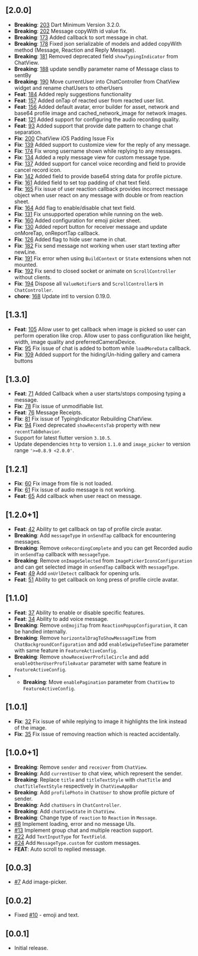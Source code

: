 ## [2.0.0]

* **Breaking**: [203](https://github.com/SimformSolutionsPvtLtd/flutter_chatview/pull/203) Dart 
  Minimum Version 3.2.0.
* **Breaking**: [202](https://github.com/SimformSolutionsPvtLtd/flutter_chatview/pull/202) 
  Message copyWith id value fix.
* **Breaking**: [173](https://github.com/SimformSolutionsPvtLtd/flutter_chatview/pull/173) Added
  callback to sort message in chat.
* **Breaking**: [178](https://github.com/SimformSolutionsPvtLtd/flutter_chatview/pull/178) Fixed
  json serializable of models and added copyWith method (Message, Reaction and Reply Message).
* **Breaking**: [181](https://github.com/SimformSolutionsPvtLtd/flutter_chatview/pull/181) Removed
  deprecated field `showTypingIndicator` from ChatView.
* **Breaking**: [188](https://github.com/SimformSolutionsPvtLtd/flutter_chatview/pull/188) update
  sendBy parameter name of Message class to sentBy
* **Breaking**: [190](https://github.com/SimformSolutionsPvtLtd/flutter_chatview/pull/190) Move
  currentUser into ChatController from ChatView widget and rename chatUsers to otherUsers
* **Feat**: [184](https://github.com/SimformSolutionsPvtLtd/flutter_chatview/pull/184) Added reply
  suggestions functionality
* **Feat**: [157](https://github.com/SimformSolutionsPvtLtd/flutter_chatview/pull/157) Added onTap
  of reacted user from reacted user list.
* **Feat**: [156](https://github.com/SimformSolutionsPvtLtd/flutter_chatview/pull/156) Added
  default avatar, error builder for asset, network and base64 profile image and
  cached_network_image for network images.
* **Feat**: [121](https://github.com/SimformSolutionsPvtLtd/flutter_chatview/pull/121) Added support
  for configuring the audio recording quality.
* **Feat**: [93](https://github.com/SimformSolutionsPvtLtd/flutter_chatview/issues/93) Added support
  that provide date pattern to change chat separation.
* **Fix**: [200](https://github.com/SimformSolutionsPvtLtd/flutter_chatview/pull/200) ChatView 
  iOS Padding Issue Fix
* **Fix**: [139](https://github.com/SimformSolutionsPvtLtd/flutter_chatview/issues/139) Added
  support to customize view for the reply of any message.
* **Fix**: [174](https://github.com/SimformSolutionsPvtLtd/flutter_chatview/issues/174) Fix wrong
  username shown while replying to any messages.
* **Fix**: [134](https://github.com/SimformSolutionsPvtLtd/flutter_chatview/issues/134) Added a
  reply message view for custom message type.
* **Fix**: [137](https://github.com/SimformSolutionsPvtLtd/flutter_chatview/issues/137) Added
  support for cancel voice recording and field to provide cancel record icon.
* **Fix**: [142](https://github.com/SimformSolutionsPvtLtd/flutter_chatview/issues/142) Added field
  to provide base64 string data for profile picture.
* **Fix**: [161](https://github.com/SimformSolutionsPvtLtd/flutter_chatview/pull/161) Added field
  to set top padding of chat text field.
* **Fix**: [165](https://github.com/SimformSolutionsPvtLtd/flutter_chatview/issues/165) Fix issue of
  user reaction callback provides incorrect message object when user react on any message with
  double or from reaction sheet.
* **Fix**: [164](https://github.com/SimformSolutionsPvtLtd/flutter_chatview/issues/164) Add flag to
  enable/disable chat text field.
* **Fix**: [131](https://github.com/SimformSolutionsPvtLtd/flutter_chatview/issues/131) Fix
  unsupported operation while running on the web.
* **Fix**: [160](https://github.com/SimformSolutionsPvtLtd/flutter_chatview/pull/160) Added
  configuration for emoji picker sheet.
* **Fix**: [130](https://github.com/SimformSolutionsPvtLtd/flutter_chatview/issues/130) Added report
  button for receiver message and update onMoreTap, onReportTap callback.
* **Fix**: [126](https://github.com/SimformSolutionsPvtLtd/flutter_chatview/issues/126) Added flag
  to hide user name in chat.
* **Fix**: [182](https://github.com/SimformSolutionsPvtLtd/flutter_chatview/issues/182) Fix
  send message not working when user start texting after newLine.
* **Fix**: [191](https://github.com/SimformSolutionsPvtLtd/flutter_chatview/pull/191) Fix
  error when using `BuildContext` or `State` extensions when not mounted.
* **Fix**: [192](https://github.com/SimformSolutionsPvtLtd/flutter_chatview/pull/192) Fix
  send to closed socket or animate on `ScrollController` without clients.
* **Fix**: [194](https://github.com/SimformSolutionsPvtLtd/flutter_chatview/pull/194) Dispose
  all `ValueNotifier`s and `ScrollController`s in `ChatController`.
* **chore**: [168](https://github.com/SimformSolutionsPvtLtd/flutter_chatview/pull/168) Update 
  intl to version 0.19.0.

## [1.3.1]

* **Feat**: [105](https://github.com/SimformSolutionsPvtLtd/flutter_chatview/pull/105) Allow user
  to get callback when image is picked so user can perform operation like crop. Allow user to pass
  configuration like height, width, image quality and preferredCameraDevice.
* **Fix**: [95](https://github.com/SimformSolutionsPvtLtd/flutter_chatview/issues/95) Fix issue of
  chat is added to bottom while `loadMoreData` callback.
* **Fix**: [109](https://github.com/SimformSolutionsPvtLtd/flutter_chatview/issues/109) Added
  support for the hiding/Un-hiding gallery and camera buttons

## [1.3.0]

* **Feat**: [71](https://github.com/SimformSolutionsPvtLtd/flutter_chatview/pull/71) Added Callback
  when a user starts/stops composing typing a message.
* **Fix**: [78](https://github.com/SimformSolutionsPvtLtd/flutter_chatview/pull/78) Fix issue of
  unmodifiable list.
* **Feat**: [76](https://github.com/SimformSolutionsPvtLtd/flutter_chatview/pull/76) Message
  Receipts.
* **Fix**: [81](https://github.com/SimformSolutionsPvtLtd/flutter_chatview/pull/81) Fix issue of
  TypingIndicator Rebuilding ChatView.
* **Fix**: [94](https://github.com/SimformSolutionsPvtLtd/flutter_chatview/pull/94) Fixed deprecated
  `showRecentsTab` property with new `recentTabBehavior`.
* Support for latest flutter version `3.10.5`.
* Update dependencies `http` to version `1.1.0` and `image_picker` to version
  range `'>=0.8.9 <2.0.0'`.

## [1.2.1]

* **Fix**: [60](https://github.com/SimformSolutionsPvtLtd/flutter_chatview/issues/60) Fix image from
  file is not loaded.
* **Fix**: [61](https://github.com/SimformSolutionsPvtLtd/flutter_chatview/issues/61) Fix issue of
  audio message is not working.
* **Feat**: [65](https://github.com/SimformSolutionsPvtLtd/flutter_chatview/issues/65) Add callback
  when user react on message.

## [1.2.0+1]

* **Feat**: [42](https://github.com/SimformSolutionsPvtLtd/flutter_chatview/issues/42) Ability to
  get callback on tap of profile circle avatar.
* **Breaking**: Add `messageType` in `onSendTap` callback for encountering messages.
* **Breaking**: Remove `onRecordingComplete` and you can get Recorded audio in `onSendTap` callback
  with `messageType`.
* **Breaking**: Remove `onImageSelected` from `ImagePickerIconsConfiguration` and can get selected
  image in `onSendTap` callback with `messageType`.
* **Feat**: [49](https://github.com/SimformSolutionsPvtLtd/flutter_chatview/issues/49)
  Add `onUrlDetect`
  callback for opening urls.
* **Feat**: [51](https://github.com/SimformSolutionsPvtLtd/flutter_chatview/issues/51) Ability to
  get callback on long press of profile circle avatar.

## [1.1.0]

* **Feat**: [37](https://github.com/SimformSolutionsPvtLtd/flutter_chatview/issues/37) Ability to
  enable or disable specific features.
* **Feat**: [34](https://github.com/SimformSolutionsPvtLtd/flutter_chatview/issues/34) Ability to
  add voice message.
* **Breaking**: Remove `onEmojiTap` from `ReactionPopupConfiguration`, it can be handled internally.
* **Breaking**: Remove `horizontalDragToShowMessageTime` from `ChatBackgroundConfiguration` and
  add `enableSwipeToSeeTime` parameter with same feature in `FeatureActiveConfig`.
* **Breaking**: Remove `showReceiverProfileCircle` and add `enableOtherUserProfileAvatar` parameter
  with same feature in `FeatureActiveConfig`.
*
    * **Breaking**: Move `enablePagination` parameter from `ChatView` to `FeatureActiveConfig`.

## [1.0.1]

* **Fix**: [32](https://github.com/SimformSolutionsPvtLtd/flutter_chatview/issues/32) Fix issue of
  while replying to image it highlights the link instead of the image.
* **Fix**: [35](https://github.com/SimformSolutionsPvtLtd/flutter_chatview/issues/35) Fix issue of
  removing reaction which is reacted accidentally.

## [1.0.0+1]

* **Breaking**: Remove `sender` and `receiver` from `ChatView`.
* **Breaking**: Add `currentUser` to chat view, which represent the sender.
* **Breaking**: Replace `title` and `titleTextStyle` with `chatTitle` and `chatTitleTextStyle`
  respectively in `ChatViewAppBar`
* **Breaking**: Add `profilePhoto` in `ChatUser` to show profile picture of sender.
* **Breaking**: Add `chatUsers` in `ChatController`.
* **Breaking**: Add `chatViewState` in `ChatView`.
* **Breaking**: Change type of `reaction` to `Reaction` in `Message`.
* [#8](https://github.com/SimformSolutionsPvtLtd/flutter_chatview/issues/8) Implement loading, error
  and no message UIs.
* [#13](https://github.com/SimformSolutionsPvtLtd/flutter_chatview/issues/13) Implement group chat
  and multiple reaction support.
* [#22](https://github.com/SimformSolutionsPvtLtd/flutter_chatview/issues/22) Add `TextInputType`
  for `TextField`.
* [#24](https://github.com/SimformSolutionsPvtLtd/flutter_chatview/issues/24)
  Add `MessageType.custom` for custom messages.
* **FEAT**: Auto scroll to replied message.

## [0.0.3]

* [#7](https://github.com/SimformSolutionsPvtLtd/flutter_chatview/issues/7) Add
  image-picker.

## [0.0.2]

* Fixed [#10](https://github.com/SimformSolutionsPvtLtd/flutter_chatview/issues/10) - emoji and
  text.

## [0.0.1]

* Initial release.


